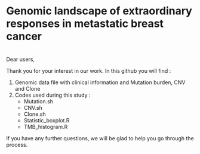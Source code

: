 # Genomic landscape of extraordinary responses in metastatic breast cancer
<br>
Dear users,

Thank you for your interest in our work. In this github you will find :
1) Genomic data file with clinical information and Mutation burden, CNV and Clone
2) Codes used during this study :
   - Mutation.sh
   - CNV.sh
   - Clone.sh
   - Statistic_boxplot.R
   - TMB_histogram.R
   
If you have any further questions, we will be glad to help you go through the process.
